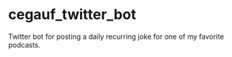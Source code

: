 # cegauf_twitter_bot

Twitter bot for posting a daily recurring joke for one of my favorite podcasts.
